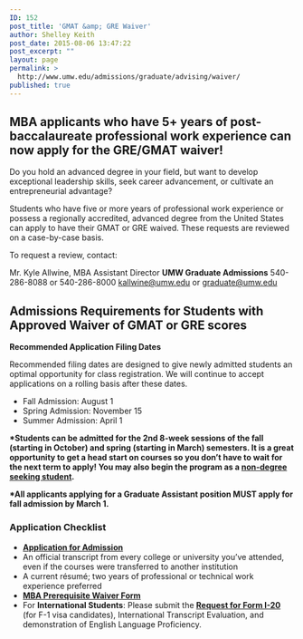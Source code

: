 ```yaml
---
ID: 152
post_title: 'GMAT &amp; GRE Waiver'
author: Shelley Keith
post_date: 2015-08-06 13:47:22
post_excerpt: ""
layout: page
permalink: >
  http://www.umw.edu/admissions/graduate/advising/waiver/
published: true
---
```

<h2><strong>MBA applicants who have 5+ years of post-baccalaureate professional work experience can now apply for the GRE/GMAT waiver!</strong></h2>
Do you hold an advanced degree in your field, but want to develop exceptional leadership skills, seek career advancement, or cultivate an entrepreneurial advantage?

Students who have five or more years of professional work experience or possess a regionally accredited, advanced degree from the United States can apply to have their GMAT or GRE waived. These requests are reviewed on a case-by-case basis.

To request a review, contact:

Mr. Kyle Allwine, MBA
Assistant Director
<strong>UMW Graduate Admissions</strong>
540-286-8088 or 540-286-8000
<a href="mailto:kallwine@umw.edu">kallwine@umw.edu</a> or <a href="mailto:graduate@umw.edu">graduate@umw.edu</a>
<h2><strong>Admissions Requirements for Students with Approved Waiver of </strong><strong>GMAT or GRE scores</strong></h2>
<strong>Recommended Application Filing Dates</strong>

Recommended filing dates are designed to give newly admitted students an optimal opportunity for class registration. We will continue to accept applications on a rolling basis after these dates.
<ul>
 	<li>Fall Admission: August 1</li>
 	<li>Spring Admission: November 15</li>
 	<li>Summer Admission: April 1</li>
</ul>
<strong>*Students can be admitted for the 2nd 8-week sessions of the fall (starting in October) and spring (starting in March) semesters. It is a great opportunity to get a head start on courses so you don’t have to wait for the next term to apply! You may also begin the program as a </strong><a href="http://academics.umw.edu/registrar/registration-instructions-for-nondegree-students-and-auditors"><strong>non-degree seeking student</strong></a><strong>.</strong>

<strong>*All applicants applying for a Graduate Assistant position MUST apply for fall admission by March 1.</strong>
<h3>Application Checklist</h3>
<ul>
 	<li><a href="https://www.applyweb.com/umw/menu.html"><strong>Application for Admission</strong></a></li>
 	<li>An official transcript from every college or university you’ve attended, even if the courses were transferred to another institution</li>
 	<li>A current résumé; two years of professional or technical work experience preferred</li>
 	<li><a href="http://www.umw.edu/admissions/wp-content/uploads/sites/6/2015/08/MBA-NEW-Foundation-Sheet-Fall-20151.doc"><strong>MBA Prerequisite Waiver Form</strong></a></li>
 	<li>For <strong>International Students</strong>: Please submit the <a href="http://www.umw.edu/documents/document/request-for-form-i-20/"><strong>Request for Form I-20 </strong></a>(for F-1 visa candidates), International Transcript Evaluation, and demonstration of English Language Proficiency.</li>
</ul>
<h3></h3>